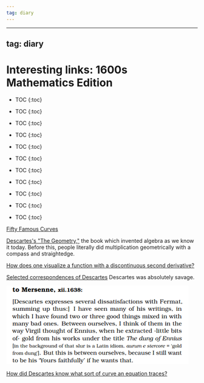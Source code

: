 ```yaml
---
tag: diary
---
```


---
tag: diary
---

# Interesting links: 1600s Mathematics Edition

* TOC
{:toc}


* TOC
{:toc}


* TOC
{:toc}


* TOC
{:toc}


* TOC
{:toc}


* TOC
{:toc}


* TOC
{:toc}


* TOC
{:toc}


* TOC
{:toc}


* TOC
{:toc}


* TOC
{:toc}


[Fifty Famous Curves](https://elepa.files.wordpress.com/2013/11/fifty-famous-curves.pdf)

[Descartes's "The Geometry,"](https://download.tuxfamily.org/openmathdep/geometry_analytic/The_Geometry-Descartes.pdf) the book which invented algebra as we know it today. Before this, people literally did multiplication geometrically with a compass and straightedge.

[How does one visualize a function with a discontinuous second derivative?](https://math.stackexchange.com/questions/331314/how-does-one-visualize-a-function-with-a-discontinuous-second-derivative)

[Selected correspondences of Descartes](https://www.earlymoderntexts.com/assets/pdfs/descartes1619_2.pdf) Descartes was absolutely savage.

![Pasted image 20240303204257.png](/images/obsidian/Pasted%20image%2020240303204257.png)

[How did Descartes know what sort of curve an equation traces?](https://math.stackexchange.com/questions/2004697/how-did-descartes-know-what-sort-of-a-curve-an-equation-traces)
